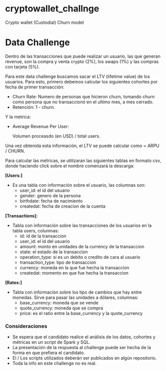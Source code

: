 # cryptowallet_challnge
Crypto wallet (Custodial) Churn model

# Data Challenge

Dentro de las transacciones que puede realizar un usuario, las que generan revenue, son la compra y venta crypto (2%), los swaps (1%) y las compras con tarjeta (5%). 

Para este data challenge buscamos sacar el LTV (lifetime value) de los usuarios. Para esto, primero debemos calcular los siguientes cohortes por fecha de primer transacción: 

- Churn Rate: Numero de personas que hicieron churn, tomando churn como persona que no transaccionó en el ultimo mes, a mes cerrado.
- Retención:  1 - churn.

Y la metrica:

- Average Revenue Per User:
    
    Volumen proceasdo (en USD) / total users.
    

Una vez obtenida esta información, el LTV se puede calcular como = ARPU / CHURN. 

Para calcular las métricas, se utilizaran las siguientes tablas en formato csv, donde haciendo click sobre el nombre comenzará la descarga:

**[Users:]**

- Es una tabla con información sobre el usuario, las columnas son:
    - user_id: el id del usuario
    - gender: genero de la persona
    - birthdate: fecha de nacimiento
    - createdat: fecha de creacion de la cuenta

**[Transactions]:** 

- Tabla con información sobre las transacciones de los usuarios en la tabla users, columnas:
    - id: id de la transaccion
    - user_id: el id del usuario
    - amount: monto en unidades de la currency de la transaccion
    - state: el estado de la transaccion
    - operation_type: si es un debito o credito de cara al usuario
    - transaction_type: tipo de transaccion
    - currency: moneda en la que fue hecha la transaccion
    - createdat: momento en que fue hecha la transaccion

**[Rates:]**

- Tabla con información sobre los tipo de cambios que hay entre monedas. Sirve para pasar las unidades a dólares, columnas:
    - base_currency: moneda que se vende
    - quote_currency: moneda que se compra
    - price: es el ratio entre la base_currency y la quote_currency

### Consideraciones

- Se espera que el candidato realice el análisis de los datos, cohortes y métricas en un script de Spark y SQL.
- La presentación de la respuesta al challenge puede ser hecha de la forma en que prefiera el candidato.
- El / Los scripts utilizados deberán ser publicados en algún repositorio.
- Toda la info en este challenge no es real.